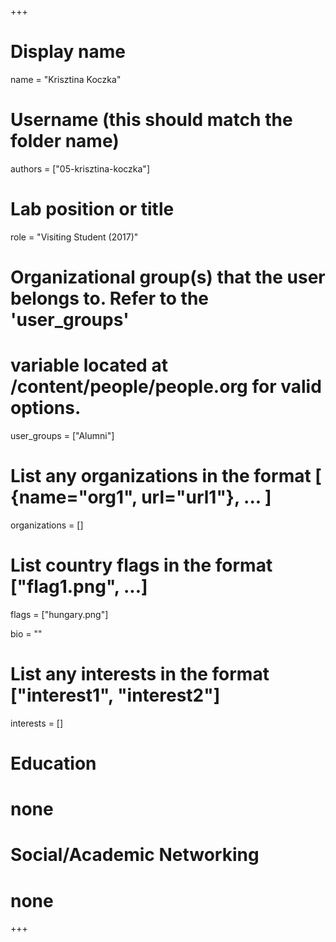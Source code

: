 +++
# Display name
name = "Krisztina Koczka"

# Username (this should match the folder name)
authors = ["05-krisztina-koczka"]

# Lab position or title
role = "Visiting Student (2017)"

# Organizational group(s) that the user belongs to. Refer to the 'user_groups'
# variable located at /content/people/people.org for valid options.
user_groups = ["Alumni"]

# List any organizations in the format [ {name="org1", url="url1"}, ... ]
organizations = []

# List country flags in the format ["flag1.png", ...]
flags = ["hungary.png"]

bio = ""

# List any interests in the format ["interest1", "interest2"]
interests = []

# Education
# none

# Social/Academic Networking
# none
+++
